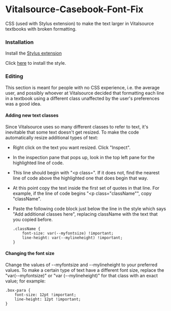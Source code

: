 # Vitalsource-Casebook-Font-Fix
CSS (used with Stylus extension) to make the text larger in Vitalsource textbooks with broken formatting.

### Installation
Install the [Stylus extension](https://add0n.com/stylus.html)

Click [here](https://github.com/Lithovox/Vitalsource-Casebook-Font-Fix/raw/main/vitalsource.user.css) to install the style.

### Editing
This section is meant for people with no CSS experience, i.e. the average user, and possibly whoever at Vitalsource decided that formatting each line in a textbook using a different class unaffected by the user's preferences was a good idea.

#### Adding new text classes
Since Vitalsource uses so many different classes to refer to text, it's inevitable that some text doesn't get resized. To make the code automatically resize additional types of text:

- Right click on the text you want resized. Click "Inspect".  
- In the inspection pane that pops up, look in the top left pane for the highlighted line of code.   
- This line should begin with "<p class=". If it does not, find the nearest line of code above the highlighted one that does begin that way.  
- At this point copy the text inside the first set of quotes in that line. For example, if the line of code begins "<p class="className"", copy "className".  
- Paste the following code block just below the line in the style which says "Add additional classes here", replacing className with the text that you copied before.

      .className {
          font-size: var(--myfontsize) !important;
          line-height: var(--mylineheight) !important;
      }

#### Changing the font size
Change the values of --myfontsize and --mylineheight to your preferred values. To make a certain type of text have a different font size, replace the "var(--myfontsize)" or "var (--mylineheight)" for that class with an exact value; for example:

    .box-para {
        font-size: 12pt !important;
        line-height: 12pt !important;
    }

